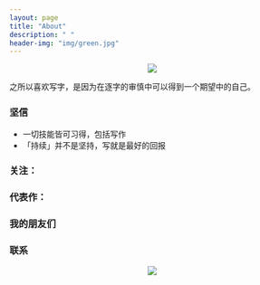 ```yaml
---
layout: page
title: "About"
description: " "
header-img: "img/green.jpg"
---
```



<center>
    <p><img src="http://7xlfkx.com1.z0.glb.clouddn.com/white2.jpg" align="center"></p>
</center>

之所以喜欢写字，是因为在逐字的审慎中可以得到一个期望中的自己。



### 坚信
- 一切技能皆可习得，包括写作
- 「持续」并不是坚持，写就是最好的回报


### 关注：






### 代表作：




### 我的朋友们



### 联系




<center>
    <p><img src="http://i173.photobucket.com/albums/w63/cnfeat/2015-08-29-2_zpsqj7po8eo.png" align="center"></p>
</center>






